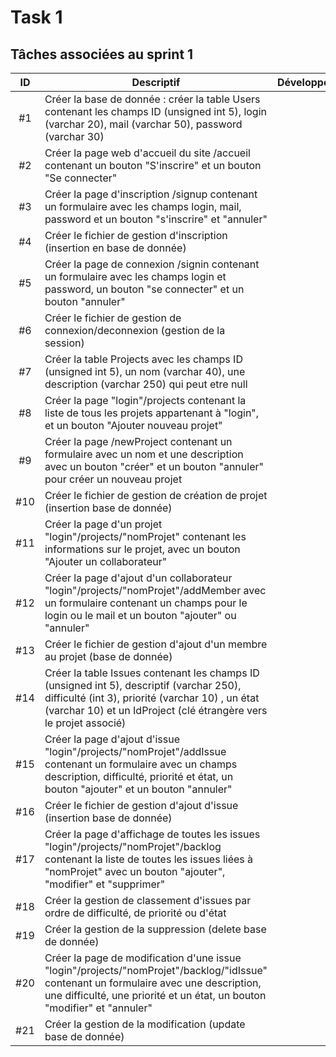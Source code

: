 # Task 1

## Tâches associées au sprint 1

| ID | Descriptif | Développeur | État |
| :-: | -- | :-: | :-: |
| #1 | Créer la base de donnée : créer la table Users contenant les champs ID (unsigned int 5), login (varchar 20), mail (varchar 50), password (varchar 30) || TODO |
|#2|Créer la page web d'accueil du site /accueil contenant un bouton "S'inscrire" et un bouton "Se connecter"||TODO|
|#3|Créer la page d'inscription /signup contenant un formulaire avec les champs login, mail, password et un bouton "s'inscrire" et "annuler"|| TODO |
|#4|Créer le fichier de gestion d'inscription (insertion en base de donnée)||TODO|
|#5|Créer la page de connexion /signin contenant un formulaire avec les champs login et password, un bouton "se connecter" et un bouton "annuler"|| TODO |
| #6 |Créer le fichier de gestion de connexion/deconnexion (gestion de la session)||TODO|
|#7|Créer la table Projects avec les champs ID (unsigned int 5), un nom (varchar 40), une description (varchar 250) qui peut etre null||TODO|
|#8|Créer la page "login"/projects contenant la liste de tous les projets appartenant à "login", et un bouton "Ajouter nouveau projet"||TODO|
|#9|Créer la page /newProject contenant un formulaire avec un nom et une description avec un bouton "créer" et un bouton "annuler" pour créer un nouveau projet||TODO|
|#10|Créer le fichier de gestion de création de projet (insertion base de donnée)||TODO|
|#11|Créer la page d'un projet "login"/projects/"nomProjet" contenant les informations sur le projet, avec un bouton "Ajouter un collaborateur"||TODO|
|#12|Créer la page d'ajout d'un collaborateur "login"/projects/"nomProjet"/addMember avec un formulaire contenant un champs pour le login ou le mail et un bouton "ajouter" ou "annuler"||TODO|
|#13|Créer le fichier de gestion d'ajout d'un membre au projet (base de donnée)||TODO|
|#14|Créer la table Issues contenant les champs ID (unsigned int 5), descriptif (varchar 250), difficulté (int 3), priorité (varchar 10) , un état (varchar 10) et un IdProject (clé étrangère vers le projet associé)||TODO|
|#15|Créer la page d'ajout d'issue "login"/projects/"nomProjet"/addIssue contenant un formulaire avec un champs description, difficulté, priorité et état, un bouton "ajouter" et un bouton "annuler"||TODO|
|#16|Créer le fichier de gestion d'ajout d'issue (insertion base de donnée)||TODO|
|#17|Créer la page d'affichage de toutes les issues "login"/projects/"nomProjet"/backlog contenant la liste de toutes les issues liées à "nomProjet" avec un bouton "ajouter", "modifier" et "supprimer"||TODO|
|#18|Créer la gestion de classement d'issues par ordre de difficulté, de priorité ou d'état||TODO|
|#19|Créer la gestion de la suppression (delete base de donnée)||TODO|
|#20|Créer la page de modification d'une issue "login"/projects/"nomProjet"/backlog/"idIssue" contenant un formulaire avec une description, une difficulté, une priorité et un état, un bouton "modifier" et "annuler"||TODO|
|#21|Créer la gestion de la modification (update base de donnée)||TODO|